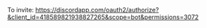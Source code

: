 To invite: https://discordapp.com/oauth2/authorize?&client_id=418589821938827265&scope=bot&permissions=3072
